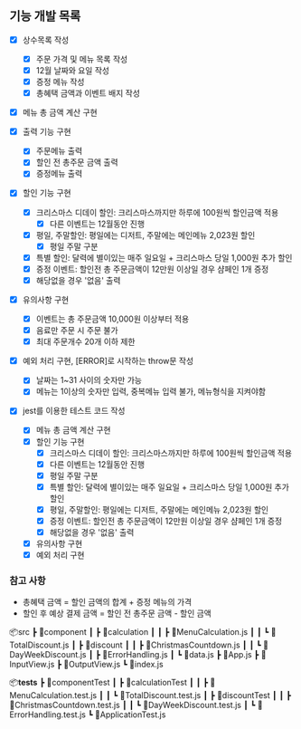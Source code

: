 ## 기능 개발 목록

- [x] 상수목록 작성

  - [x] 주문 가격 및 메뉴 목록 작성
  - [x] 12월 날짜와 요일 작성
  - [x] 증정 메뉴 작성
  - [x] 총혜택 금액과 이벤트 배지 작성

- [x] 메뉴 총 금액 계산 구현

- [x] 출력 기능 구현

  - [x] 주문메뉴 출력
  - [x] 할인 전 총주문 금액 출력
  - [x] 증정메뉴 출력

- [x] 할인 기능 구현

  - [x] 크리스마스 디데이 할인: 크리스마스까지만 하루에 100원씩 할인금액 적용
    - [x] 다른 이벤트는 12월동안 진행
  - [x] 평일, 주말할인: 평일에는 디저트, 주말에는 메인메뉴 2,023원 할인
    - [x] 평일 주말 구분
  - [x] 특별 할인: 달력에 별이있는 매주 일요일 + 크리스마스 당일 1,000원 추가 할인
  - [x] 증정 이벤트: 할인전 총 주문금액이 12만원 이상일 경우 샴페인 1개 증정
  - [x] 해당없을 경우 '없음' 출력

- [x] 유의사항 구현

  - [x] 이벤트는 총 주문금액 10,000원 이상부터 적용
  - [x] 음료만 주문 시 주문 불가
  - [x] 최대 주문개수 20개 이하 제한

- [x] 예외 처리 구현, [ERROR]로 시작하는 throw문 작성

  - [x] 날짜는 1~31 사이의 숫자만 가능
  - [x] 메뉴는 1이상의 숫자만 입력, 중복메뉴 입력 불가, 메뉴형식을 지켜야함

- [x] jest를 이용한 테스트 코드 작성
  - [x] 메뉴 총 금액 계산 구현
  - [x] 할인 기능 구현
    - [x] 크리스마스 디데이 할인: 크리스마스까지만 하루에 100원씩 할인금액 적용
    - [x] 다른 이벤트는 12월동안 진행
    - [x] 평일 주말 구분
    - [x] 특별 할인: 달력에 별이있는 매주 일요일 + 크리스마스 당일 1,000원 추가 할인
    - [x] 평일, 주말할인: 평일에는 디저트, 주말에는 메인메뉴 2,023원 할인
    - [x] 증정 이벤트: 할인전 총 주문금액이 12만원 이상일 경우 샴페인 1개 증정
    - [x] 해당없을 경우 '없음' 출력
  - [x] 유의사항 구현
  - [x] 예외 처리 구현

### 참고 사항

- 총혜택 금액 = 할인 금액의 합계 + 증정 메뉴의 가격
- 할인 후 예상 결제 금액 = 할인 전 총주문 금액 - 할인 금액

📦src
┣ 📂component
┃ ┣ 📂calculation
┃ ┃ ┣ 📜MenuCalculation.js
┃ ┃ ┗ 📜TotalDiscount.js
┃ ┣ 📂discount
┃ ┃ ┣ 📜ChristmasCountdown.js
┃ ┃ ┗ 📜DayWeekDiscount.js
┃ ┣ 📜ErrorHandling.js
┃ ┗ 📜data.js
┣ 📜App.js
┣ 📜InputView.js
┣ 📜OutputView.js
┗ 📜index.js

📦**tests**
┣ 📂componentTest
┃ ┣ 📂calculationTest
┃ ┃ ┣ 📜MenuCalculation.test.js
┃ ┃ ┗ 📜TotalDiscount.test.js
┃ ┣ 📂discountTest
┃ ┃ ┣ 📜ChristmasCountdown.test.js
┃ ┃ ┗ 📜DayWeekDiscount.test.js
┃ ┗ 📜ErrorHandling.test.js
┗ 📜ApplicationTest.js
